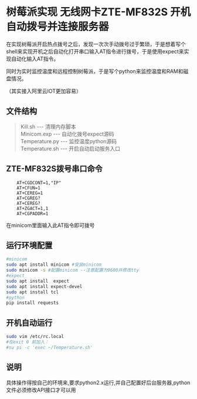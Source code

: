 # 树莓派实现 无线网卡ZTE-MF832S 开机自动拨号并连接服务器 
在实现树莓派开启热点拨号之后，发现一次次手动拨号过于繁琐，于是想着写个shell来实现开机之后自动化打开串口输入AT指令进行拨号，于是使用expect来实现自动化输入AT指令。 

同时为实时监控温度和远程控制树莓派，于是写个python来监控温度和RAM和磁盘情况。

（其实接入阿里云IOT更加容易）
## 文件结构 
> Kill.sh --- 清理内存脚本    
> Minicom.exp  --- 自动化拨号expect源码  
> Temperature.py  --- 监控温度python源码  
> Temperature.sh  --- 开启自动启动服务入口  
## ZTE-MF832S拨号串口命令 
```
    AT+CGDCONT=1,"IP"
    AT+CFUN=1
    AT+CEREG=1
    AT+CGREG?
    AT+CEREG?
    AT+ZGACT=1,1
    AT+CGPADDR=1
```
在minicom里面输入此AT指令即可拨号 
## 运行环境配置 
 ```bash
#minicom
sudo apt install minicom #安装minicom
sudo minicom -s #配置minicom --注意配置为9600并修改tty
#expect
sudo apt install  expect
sudo apt install expect-devel
sudo apt install tcl
#python
pip install requests
```
## 开机自动运行 
```bash
sudo vim /etc/rc.local 
#在exit 0 前加入：
#su pi -c 'exec ~/Temperature.sh'
```

## 说明 
具体操作得按自己的环境来,要求python2.x运行,并自己配置好后台服务器,python文件必须修改API接口才可以用
